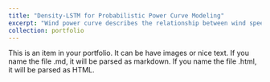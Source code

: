 ```yaml
---
title: "Density-LSTM for Probabilistic Power Curve Modeling"
excerpt: "Wind power curve describes the relationship between wind speed and wind power output, which is useful for wind farm design and wind turbine condition monitoring. This research proposes a novel probabilistic power curve named Density LSTM. In terms of input, the proposed power curve includes historical meteorological variables; in terms of output, the proposed power curve forecasts the probability density function of wind power directly.<br/><img src='/images/image36.jpeg'>"
collection: portfolio
---
```


This is an item in your portfolio. It can be have images or nice text. If you name the file .md, it will be parsed as markdown. If you name the file .html, it will be parsed as HTML. 
